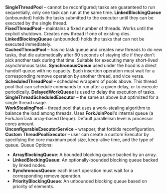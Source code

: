 **SingleThreadPool** – cannot be reconfigured; tasks are guaranteed to run sequentially, only one task can run at the same time. **LinkedBlockingQueue** (unbounded) holds the tasks submitted to the executor until they can be executed by the single thread.<br>
**FixedThreadPool** – maintains a fixed number of threads. Works until the explicit shutdown. Creates new thread if one of existing dies. **LinkedBlockingQueue** (unbounded) holds the tasks that can not be executed immediately.<br>
**CachedThreadPool** – has no task queue and creates new threads to do new tasks, that die automatically after 60 seconds of staying idle if they don't pick another task during that time. Suitable for executing many short-lived asynchronous tasks. **SynchronousQueue** used under the hood is a direct handoff queue with no capacity. Each insertion operation must wait for a corresponding remove operation by another thread, and vice versa.<br>
**ScheduledThreadPool** – scheduled wrappers of pools above. This thread pool that can schedule commands to run after a given delay, or to execute periodically. **DelayedWorkQueue** is used to delay the execution of tasks.<br>
**SingleThreadScheduledExecutor** – the same as above but optimized for a single thread usage.<br>
**WorkStealingPool** – thread pool that uses a work-stealing algorithm to balance the load among threads. Uses **ForkJoinPool**'s internal queue (a ForkJoinTask array-based Deque). Default parallelism level is processor cores amount.<br>
**UnconfigurableExecutorService** – wrapper, that forbids reconfiguration.<br>
**Custom ThreadPoolExecutor** – user can create a custom Executor by specifying the core maximum pool size, keep-alive time, and the type of queue. Queue Options:
- **ArrayBlockingQueue**: A bounded blocking queue backed by an array.
- **LinkedBlockingQueue**: An optionally-bounded blocking queue backed by linked nodes.
- **SynchronousQueue**: each insert operation must wait for a corresponding remove operation.
- **PriorityBlockingQueue**: An unbounded blocking queue based on priority of elements.